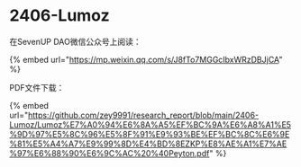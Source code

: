 # 2406-Lumoz

在SevenUP DAO微信公众号上阅读：

{% embed url="https://mp.weixin.qq.com/s/J8fTo7MGGcIbxWRzDBJjCA" %}

PDF文件下载：

{% embed url="https://github.com/zey9991/research_report/blob/main/2406-Lumoz/Lumoz%E7%A0%94%E6%8A%A5%EF%BC%9A%E6%A8%A1%E5%9D%97%E5%8C%96%E5%8F%91%E9%93%BE%EF%BC%8C%E6%9E%81%E5%A4%A7%E9%99%8D%E4%BD%8EZKP%E8%AE%A1%E7%AE%97%E6%88%90%E6%9C%AC%20%40Peyton.pdf" %}

